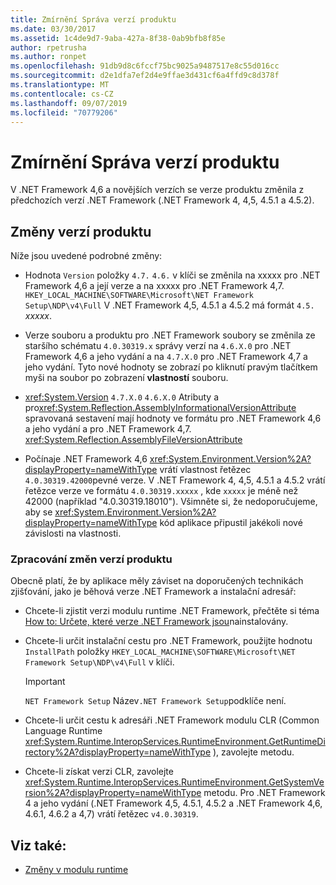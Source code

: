 ```yaml
---
title: Zmírnění Správa verzí produktu
ms.date: 03/30/2017
ms.assetid: 1c4de9d7-9aba-427a-8f38-0ab9bfb8f85e
author: rpetrusha
ms.author: ronpet
ms.openlocfilehash: 91db9d8c6fccf75bc9025a9487517e8c55d016cc
ms.sourcegitcommit: d2e1dfa7ef2d4e9ffae3d431cf6a4ffd9c8d378f
ms.translationtype: MT
ms.contentlocale: cs-CZ
ms.lasthandoff: 09/07/2019
ms.locfileid: "70779206"
---
```

# <a name="mitigation-product-versioning"></a>Zmírnění Správa verzí produktu

V .NET Framework 4,6 a novějších verzích se verze produktu změnila z předchozích verzí .NET Framework (.NET Framework 4, 4,5, 4.5.1 a 4.5.2).

## <a name="product-versioning-changes"></a>Změny verzí produktu

Níže jsou uvedené podrobné změny:

- Hodnota `Version` položky `4.7.` `4.6.` v klíči se změnila na xxxxx pro .NET Framework 4,6 a její verze a na xxxxx pro .NET Framework 4,7. `HKEY_LOCAL_MACHINE\SOFTWARE\Microsoft\NET Framework Setup\NDP\v4\Full` V .NET Framework 4,5, 4.5.1 a 4.5.2 má formát `4.5.` *xxxxx*.

- Verze souboru a produktu pro .NET Framework soubory se změnila ze staršího schématu `4.0.30319.x` správy verzí na `4.6.X.0` pro .NET Framework 4,6 a jeho vydání a na `4.7.X.0` pro .NET Framework 4,7 a jeho vydání. Tyto nové hodnoty se zobrazí po kliknutí pravým tlačítkem myši na soubor po zobrazení **vlastností** souboru.

- <xref:System.Version> `4.7.X.0` `4.6.X.0` Atributy a pro<xref:System.Reflection.AssemblyInformationalVersionAttribute> spravovaná sestavení mají hodnoty ve formátu pro .NET Framework 4,6 a jeho vydání a pro .NET Framework 4,7. <xref:System.Reflection.AssemblyFileVersionAttribute>

- Počínaje .NET Framework 4,6 <xref:System.Environment.Version%2A?displayProperty=nameWithType> vrátí vlastnost řetězec `4.0.30319.42000`pevné verze. V .NET Framework 4, 4,5, 4.5.1 a 4.5.2 vrátí řetězce verze ve formátu `4.0.30319.xxxxx` , kde `xxxxx` je méně než 42000 (například "4.0.30319.18010"). Všimněte si, že nedoporučujeme, aby se <xref:System.Environment.Version%2A?displayProperty=nameWithType> kód aplikace připustil jakékoli nové závislosti na vlastnosti.

### <a name="handling-the-product-versioning-changes"></a>Zpracování změn verzí produktu

Obecně platí, že by aplikace měly záviset na doporučených technikách zjišťování, jako je běhová verze .NET Framework a instalační adresář:

- Chcete-li zjistit verzi modulu runtime .NET Framework, přečtěte si téma [How to: Určete, které verze .NET Framework jsou](how-to-determine-which-versions-are-installed.md)nainstalovány.

- Chcete-li určit instalační cestu pro .NET Framework, použijte hodnotu `InstallPath` položky `HKEY_LOCAL_MACHINE\SOFTWARE\Microsoft\NET Framework Setup\NDP\v4\Full` v klíči.

  > [!IMPORTANT]
  > `NET Framework Setup` Název`.NET Framework Setup`podklíče není.

- Chcete-li určit cestu k adresáři .NET Framework modulu CLR (Common Language Runtime <xref:System.Runtime.InteropServices.RuntimeEnvironment.GetRuntimeDirectory%2A?displayProperty=nameWithType> ), zavolejte metodu.

- Chcete-li získat verzi CLR, zavolejte <xref:System.Runtime.InteropServices.RuntimeEnvironment.GetSystemVersion%2A?displayProperty=nameWithType> metodu.   Pro .NET Framework 4 a jeho vydání (.NET Framework 4,5, 4.5.1, 4.5.2 a .NET Framework 4,6, 4.6.1, 4.6.2 a 4,7) vrátí řetězec `v4.0.30319`.

## <a name="see-also"></a>Viz také:

- [Změny v modulu runtime](runtime-changes-in-the-net-framework-4-6.md)
